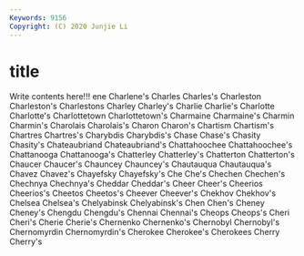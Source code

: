 ```yaml
---
Keywords: 9156
Copyright: (C) 2020 Junjie Li
---
```


# title

Write contents here!!!
ene
Charlene's 
Charles 
Charles's 
Charleston 
Charleston's 
Charlestons 
Charley 
Charley's 
Charlie 
Charlie's
Charlotte 
Charlotte's 
Charlottetown 
Charlottetown's 
Charmaine 
Charmaine's 
Charmin 
Charmin's 
Charolais 
Charolais's
Charon 
Charon's 
Chartism 
Chartism's 
Chartres 
Chartres's 
Charybdis 
Charybdis's 
Chase 
Chase's
Chasity 
Chasity's 
Chateaubriand 
Chateaubriand's 
Chattahoochee 
Chattahoochee's 
Chattanooga 
Chattanooga's 
Chatterley 
Chatterley's
Chatterton 
Chatterton's 
Chaucer 
Chaucer's 
Chauncey 
Chauncey's 
Chautauqua 
Chautauqua's 
Chavez 
Chavez's
Chayefsky 
Chayefsky's 
Che 
Che's 
Chechen 
Chechen's 
Chechnya 
Chechnya's 
Cheddar 
Cheddar's
Cheer 
Cheer's 
Cheerios 
Cheerios's 
Cheetos 
Cheetos's 
Cheever 
Cheever's 
Chekhov 
Chekhov's
Chelsea 
Chelsea's 
Chelyabinsk 
Chelyabinsk's 
Chen 
Chen's 
Cheney 
Cheney's 
Chengdu 
Chengdu's
Chennai 
Chennai's 
Cheops 
Cheops's 
Cheri 
Cheri's 
Cherie 
Cherie's 
Chernenko 
Chernenko's
Chernobyl 
Chernobyl's 
Chernomyrdin 
Chernomyrdin's 
Cherokee 
Cherokee's 
Cherokees 
Cherry 
Cherry's 
